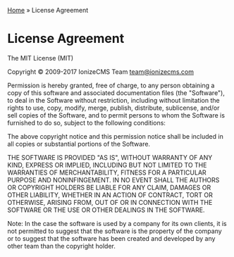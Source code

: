 [Home](sitemap.md) » License Agreement

# License Agreement

The MIT License (MIT)

Copyright © 2009-2017 IonizeCMS Team <team@ionizecms.com>

Permission is hereby granted,  free of charge,  to any person  obtaining a copy
of this software  and associated documentation files  (the "Software"), to deal
in the Software  without restriction,  including without limitation  the rights
to use,  copy,  modify,  merge,  publish,  distribute,  sublicense, and/or sell
copies  of  the  Software, and to  permit  persons  to  whom  the  Software  is
furnished to do so, subject to the following conditions:

The above  copyright notice  and this  permission  notice  shall be included in
all copies  or substantial  portions of the Software.

THE SOFTWARE  IS PROVIDED  "AS IS",  WITHOUT WARRANTY  OF ANY KIND,  EXPRESS OR
IMPLIED,  INCLUDING  BUT NOT  LIMITED TO  THE  WARRANTIES  OF  MERCHANTABILITY,
FITNESS FOR A  PARTICULAR  PURPOSE AND  NONINFINGEMENT.  IN NO  EVENT SHALL THE
AUTHORS  OR COPYRIGHT  HOLDERS  BE  LIABLE  FOR  ANY CLAIM,  DAMAGES  OR  OTHER
LIABILITY,  WHETHER IN AN  ACTION OF CONTRACT, TORT OR OTHERWISE, ARISING FROM,
OUT OF OR  IN CONNECTION  WITH THE SOFTWARE OR THE USE OR OTHER DEALINGS IN THE
SOFTWARE.

Note: In the case the  software  is used  by a  company for its own clients, it
      is not permitted to  suggest  that the  software is the  property of  the
      company or to suggest that the  software has  been created  and developed
      by any other team than the copyright holder.
